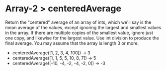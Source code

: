 # Array-2 > centeredAverage

Return the "centered" average of an array of ints, which we'll say is the mean average of the values, except ignoring the largest and smallest values in the array. If there are multiple copies of the smallest value, ignore just one copy, and likewise for the largest value. Use int division to produce the final average. You may assume that the array is length 3 or more.

- centeredAverage([1, 2, 3, 4, 100]) → 3
- centeredAverage([1, 1, 5, 5, 10, 8, 7]) → 5
- centeredAverage([-10, -4, -2, -4, -2, 0]) → -3